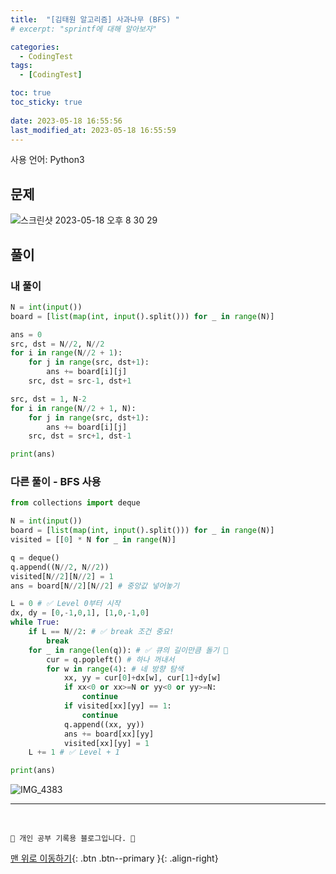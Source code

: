 ```yaml
---
title:  "[김태원 알고리즘] 사과나무 (BFS) "
# excerpt: "sprintf에 대해 알아보자"

categories:
  - CodingTest
tags:
  - [CodingTest]

toc: true
toc_sticky: true
 
date: 2023-05-18 16:55:56
last_modified_at: 2023-05-18 16:55:59
---
```


사용 언어: Python3

## 문제
![스크린샷 2023-05-18 오후 8 30 29](https://github.com/minju412/jenkins-test/assets/59405576/281288b0-27a7-45f6-af29-a836b1eebc8e)


## 풀이
### 내 풀이
```py
N = int(input())
board = [list(map(int, input().split())) for _ in range(N)]

ans = 0
src, dst = N//2, N//2
for i in range(N//2 + 1):
    for j in range(src, dst+1):
        ans += board[i][j]
    src, dst = src-1, dst+1

src, dst = 1, N-2
for i in range(N//2 + 1, N):
    for j in range(src, dst+1):
        ans += board[i][j]
    src, dst = src+1, dst-1

print(ans)
```

### 다른 풀이 - BFS 사용
```py
from collections import deque

N = int(input())
board = [list(map(int, input().split())) for _ in range(N)]
visited = [[0] * N for _ in range(N)]

q = deque()
q.append((N//2, N//2))
visited[N//2][N//2] = 1
ans = board[N//2][N//2] # 중앙값 넣어놓기

L = 0 # ✅ Level 0부터 시작
dx, dy = [0,-1,0,1], [1,0,-1,0]
while True:
    if L == N//2: # ✅ break 조건 중요!
        break
    for _ in range(len(q)): # ✅ 큐의 길이만큼 돌기 🌟
        cur = q.popleft() # 하나 꺼내서
        for w in range(4): # 네 방향 탐색
            xx, yy = cur[0]+dx[w], cur[1]+dy[w]
            if xx<0 or xx>=N or yy<0 or yy>=N:
                continue
            if visited[xx][yy] == 1:
                continue
            q.append((xx, yy))
            ans += board[xx][yy]
            visited[xx][yy] = 1
    L += 1 # ✅ Level + 1

print(ans)
```

![IMG_4383](https://github.com/minju412/jenkins-test/assets/59405576/c34a604d-400e-4ffe-b8b3-eaf564f62d8d)



***
<br>


    💛 개인 공부 기록용 블로그입니다. 👻

[맨 위로 이동하기](#){: .btn .btn--primary }{: .align-right}